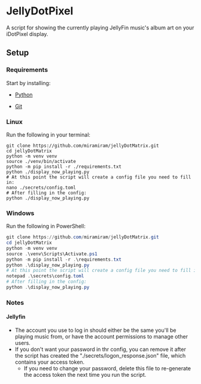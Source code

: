 # JellyDotPixel

A script for showing the currently playing JellyFin music's album art on your iDotPixel display.

## Setup

### Requirements

Start by installing:

- [Python](https://www.python.org/downloads/)

- [Git](https://git-scm.com/downloads)

### Linux

Run the following in your terminal:

```shell
git clone https://github.com/miramiram/jellyDotMatrix.git
cd jellyDotMatrix
python -m venv venv
source ./venv/bin/activate
python -m pip install -r ./requirements.txt
python ./display_now_playing.py
# At this point the script will create a config file you need to fill in:
nano ./secrets/config.toml
# After filling in the config:
python ./display_now_playing.py
```

### Windows

Run the following in PowerShell:

```powershell
git clone https://github.com/miramiram/jellyDotMatrix.git
cd jellyDotMatrix
python -m venv venv
source .\venv\Scripts\Activate.ps1
python -m pip install -r .\requirements.txt
python .\display_now_playing.py
# At this point the script will create a config file you need to fill in:
notepad .\secrets\config.toml
# After filling in the config:
python .\display_now_playing.py
```

### Notes

#### Jellyfin

- The account you use to log in should either be the same you'll be playing music from, or have the account permissions to manage other users.
- If you don't want your password in thr config, you can remove it after the script has created the "./secrets/logon_response.json" file, which contains your access token.
  - If you need to change your password, delete this file to re-generate the access token the next time you run the script.
